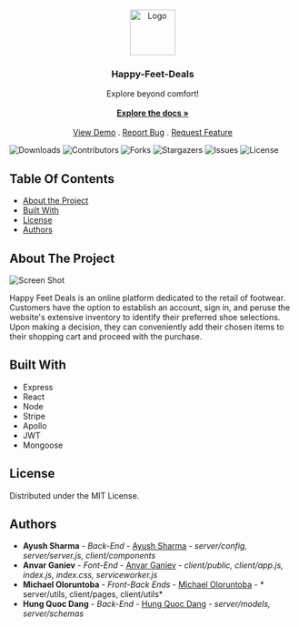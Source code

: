 <br/>
<p align="center">
  <a href="https://github.com/AyushManiSharma/Happy-Feet-Deals">
    <img src="https://png.pngtree.com/template/20191203/ourmid/pngtree-shoes-design-logo-vector-image_337938.jpg" alt="Logo" width="80" height="80">
  </a>

  <h3 align="center">Happy-Feet-Deals</h3>

  <p align="center">
    Explore beyond comfort! 
    <br/>
    <br/>
    <a href="https://github.com/AyushManiSharma/Happy-Feet-Deals"><strong>Explore the docs »</strong></a>
    <br/>
    <br/>
    <a href="https://github.com/AyushManiSharma/Happy-Feet-Deals">View Demo</a>
    .
    <a href="https://github.com/AyushManiSharma/Happy-Feet-Deals/issues">Report Bug</a>
    .
    <a href="https://github.com/AyushManiSharma/Happy-Feet-Deals/issues">Request Feature</a>
  </p>
</p>

![Downloads](https://img.shields.io/github/downloads/AyushManiSharma/Happy-Feet-Deals/total) ![Contributors](https://img.shields.io/github/contributors/AyushManiSharma/Happy-Feet-Deals?color=dark-green) ![Forks](https://img.shields.io/github/forks/AyushManiSharma/Happy-Feet-Deals?style=social) ![Stargazers](https://img.shields.io/github/stars/AyushManiSharma/Happy-Feet-Deals?style=social) ![Issues](https://img.shields.io/github/issues/AyushManiSharma/Happy-Feet-Deals) ![License](https://img.shields.io/github/license/AyushManiSharma/Happy-Feet-Deals) 

## Table Of Contents

* [About the Project](#about-the-project)
* [Built With](#built-with)
* [License](#license)
* [Authors](#authors)

## About The Project

![Screen Shot](https://cdn.discordapp.com/attachments/1161753809719152824/1162191360531644436/image.png?ex=653b0a0c&is=6528950c&hm=67b60731e961539921c41a8bca6829e3edc263b2881be468140620c2712cce49&)

Happy Feet Deals is an online platform dedicated to the retail of footwear. Customers have the option to establish an account, sign in, and peruse the website's extensive inventory to identify their preferred shoe selections. Upon making a decision, they can conveniently add their chosen items to their shopping cart and proceed with the purchase.

## Built With

- Express
- React
- Node
- Stripe
- Apollo
- JWT
- Mongoose

## License

Distributed under the MIT License.

## Authors

* **Ayush Sharma** - *Back-End* - [Ayush Sharma](https://github.com/AyushManiSharma) - *server/config, server/server.js, client/components*
* **Anvar Ganiev** - *Font-End* - [Anvar Ganiev](https://github.com/99Anvar99) - *client/public, client/app.js, index.js, index.css, serviceworker.js*
* **Michael Oloruntoba** - *Front-Back Ends* - [Michael Oloruntoba](https://github.com/MichaelToba) - * server/utils, client/pages, client/utils*
* **Hung Quoc Dang** - *Back-End* - [Hung Quoc Dang](https://github.com/HungQuocDang) - *server/models, server/schemas*
